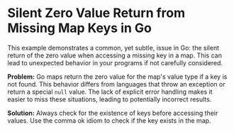 # Silent Zero Value Return from Missing Map Keys in Go

This example demonstrates a common, yet subtle, issue in Go: the silent return of the zero value when accessing a missing key in a map.  This can lead to unexpected behavior in your programs if not carefully considered.

**Problem:**
Go maps return the zero value for the map's value type if a key is not found. This behavior differs from languages that throw an exception or return a special `null` value.  The lack of explicit error handling makes it easier to miss these situations, leading to potentially incorrect results.

**Solution:**
Always check for the existence of keys before accessing their values. Use the comma ok idiom to check if the key exists in the map.

